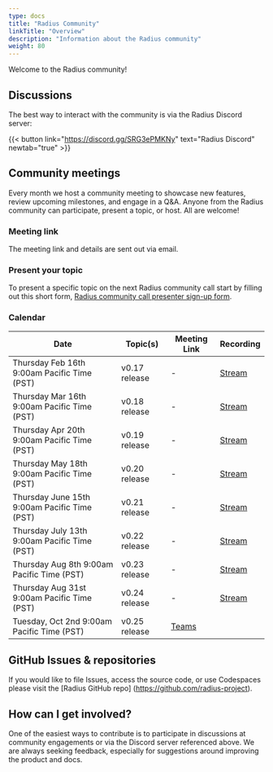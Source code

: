 ```yaml
---
type: docs
title: "Radius Community"
linkTitle: "Overview"
description: "Information about the Radius community"
weight: 80
---
```


Welcome to the Radius community!

## Discussions

The best way to interact with the community is via the Radius Discord server:

{{< button link="https://discord.gg/SRG3ePMKNy" text="Radius Discord" newtab="true" >}}

## Community meetings

Every month we host a community meeting to showcase new features, review upcoming milestones, and engage in a Q&A. 
Anyone from the Radius community can participate, present a topic, or host. All are welcome!

### Meeting link

The meeting link and details are sent out via email.

### Present your topic

To present a specific topic on the next Radius community call start by filling out this short form, [Radius community call presenter sign-up form](https://forms.office.com/Pages/ResponsePage.aspx?id=v4j5cvGGr0GRqy180BHbRw_b7M-8iE1NkIMvs0xAJFFUQlozVThYSzI4OVhRU0E3NlI0U05GNzZFTi4u).

### Calendar

| Date | Topic(s) | Meeting Link | Recording |
|------|----------|--------------|-----------|
| Thursday Feb 16th 9:00am Pacific Time (PST) | v0.17 release | - | [Stream](https://microsoft.sharepoint.com/:v:/r/teams/radius/Shared%20Documents/General/Community%20Calls/2023-02-16%20Project%20Radius%20Community%20Call.mp4?csf=1&web=1&e=u11ceV) |
| Thursday Mar 16th 9:00am Pacific Time (PST) | v0.18 release | - | [Stream](https://microsoft.sharepoint.com/:v:/r/teams/radius/Shared%20Documents/General/Community%20Calls/2023-03-16%20Project%20Radius%20Community%20Call.mp4?csf=1&web=1&e=LMW6HE) |
| Thursday Apr 20th 9:00am Pacific Time (PST) | v0.19 release | - | [Stream](https://microsoft.sharepoint.com/:v:/r/teams/radius/Shared%20Documents/General/Community%20Calls/2023-04-20%20Project%20Radius%20Community%20Call.mp4?csf=1&web=1&e=RCA5Qx) |
| Thursday May 18th 9:00am Pacific Time (PST) | v0.20 release | - | [Stream](https://microsoft.sharepoint.com/:v:/r/teams/radius/Shared%20Documents/General/Community%20Calls/2023-05-18%20Project%20Radius%20Community%20Call.mp4?csf=1&web=1&e=fKcbzm) |
| Thursday June 15th 9:00am Pacific Time (PST) | v0.21 release | - | [Stream](https://microsoft.sharepoint.com/:v:/r/teams/radius/Shared%20Documents/General/Community%20Calls/2023-06-15%20Project%20Radius%20Community%20Call.mp4?csf=1&web=1&e=WIRhP5) |
| Thursday July 13th 9:00am Pacific Time (PST) | v0.22 release | - | [Stream](https://microsoft.sharepoint.com/:v:/r/teams/radius/Shared%20Documents/General/Community%20Calls/2023-07-13%20Project%20Radius%20Community%20Call.mp4?csf=1&web=1&e=v30w8D) |
| Thursday Aug 8th 9:00am Pacific Time (PST) | v0.23 release | - | [Stream](https://microsoft.sharepoint.com/:v:/r/teams/radius/Shared%20Documents/General/Community%20Calls/2023-08-08%20Project%20Radius%20Community%20Call.mp4?csf=1&web=1&e=6Lew1D&nav=eyJyZWZlcnJhbEluZm8iOnsicmVmZXJyYWxBcHAiOiJTdHJlYW1XZWJBcHAiLCJyZWZlcnJhbFZpZXciOiJTaGFyZURpYWxvZyIsInJlZmVycmFsQXBwUGxhdGZvcm0iOiJXZWIiLCJyZWZlcnJhbE1vZGUiOiJ2aWV3In19) |
| Thursday Aug 31st 9:00am Pacific Time (PST) | v0.24 release | - | [Stream](https://microsoft.sharepoint.com/:v:/r/teams/radius/Shared%20Documents/General/Community%20Calls/2023-08-31%20Radius%20Community%20Call.mp4?csf=1&web=1&e=YBjiMv&nav=eyJyZWZlcnJhbEluZm8iOnsicmVmZXJyYWxBcHAiOiJTdHJlYW1XZWJBcHAiLCJyZWZlcnJhbFZpZXciOiJTaGFyZURpYWxvZyIsInJlZmVycmFsQXBwUGxhdGZvcm0iOiJXZWIiLCJyZWZlcnJhbE1vZGUiOiJ2aWV3In19) |
| Tuesday, Oct 2nd 9:00am Pacific Time (PST) | v0.25 release | [Teams](https://teams.microsoft.com/l/meetup-join/19%3ameeting_NDFiMjE3OWUtMGY5MS00MDQ2LTgyNjktNDY2ZTRiOTFmOTQ3%40thread.v2/0?context=%7b%22Tid%22%3a%2272f988bf-86f1-41af-91ab-2d7cd011db47%22%2c%22Oid%22%3a%223e1a3c9c-fb21-4845-8053-1f53bf388796%22%7d) | 

## GitHub Issues & repositories

If you would like to file Issues, access the source code, or use Codespaces please visit the [Radius GitHub repo] (https://github.com/radius-project).

## How can I get involved?

One of the easiest ways to contribute is to participate in discussions at community engagements or via the Discord server referenced above. We are always seeking feedback, especially for suggestions around improving the product and docs.
